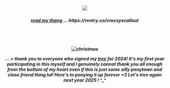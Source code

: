 <h5 align=center> <img src=https://komarev.com/ghpvc/?username=yaoieater&color=orange&style=flat-square&label=🥞>
  
<h5 align=center> <ins>read my thang</ins> ... https://rentry.co/crocsyscallout
<h5 align="center">
  
  <br><br><br>
![christmas](https://file.garden/ZfXeqKz0W2fVcDxK/xmas-2024.png)
  
... > thank you to everyone who signed my [tree](https://colormytree.me/2024/01JE2DVQDQ49N9YNV4S6S30NY9) for 2024! It's my first year participating in this myself and I genuinely cannot thank you all enough from the bottom of my heart even if this is just some silly ponytown and close friend thing lol! Here's to ponying it up forever <3 Let's tree again next year 2025 ! ^_^

